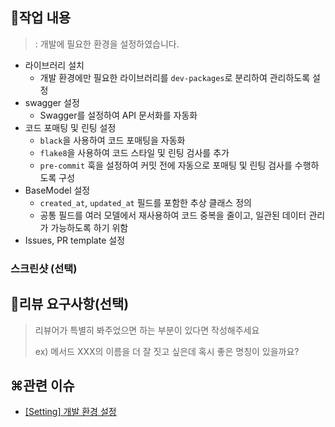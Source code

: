 ## 📝작업 내용
> : 개발에 필요한 환경을 설정하였습니다.
- 라이브러리 설치
  - 개발 환경에만 필요한 라이브러리를 `dev-packages`로 분리하여 관리하도록 설정
- swagger 설정
   - Swagger를 설정하여 API 문서화를 자동화
- 코드 포매팅 및 린팅 설정
   - `black`을 사용하여 코드 포매팅을 자동화
   - `flake8`을 사용하여 코드 스타일 및 린팅 검사를 추가
   - `pre-commit` 훅을 설정하여 커밋 전에 자동으로 포매팅 및 린팅 검사를 수행하도록 구성
- BaseModel 설정
  - `created_at`, `updated_at` 필드를 포함한 추상 클래스 정의
  - 공통 필드를 여러 모델에서 재사용하여 코드 중복을 줄이고, 일관된 데이터 관리가 가능하도록 하기 위함
- Issues, PR template 설정

### 스크린샷 (선택)

## 💬리뷰 요구사항(선택)
> 리뷰어가 특별히 봐주었으면 하는 부분이 있다면 작성해주세요
>
> ex) 메서드 XXX의 이름을 더 잘 짓고 싶은데 혹시 좋은 명칭이 있을까요?


## ⌘관련 이슈
- [[Setting] 개발 환경 설정](https://github.com/wanted-pre-onboarding-backend-django/feed-flow/issues/1)
